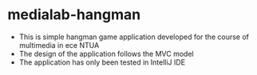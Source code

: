 # medialab-hangman
* This is simple hangman game application developed for the course of multimedia in ece NTUA
* The design of the application follows the MVC model
* The application has only been tested in IntelliJ IDE 
